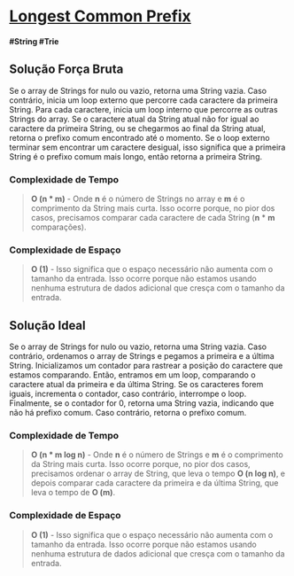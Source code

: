 # [Longest Common Prefix](https://leetcode.com/problems/longest-common-prefix/)

#### \#String \#Trie

## Solução Força Bruta

Se o array de Strings for nulo ou vazio, retorna uma String vazia. Caso contrário, inicia um loop externo que percorre
cada caractere da primeira String. Para cada caractere, inicia um loop interno que percorre as outras Strings do array.
Se o caractere atual da String atual não for igual ao caractere da primeira String, ou se chegarmos ao final da String
atual, retorna o prefixo comum encontrado até o momento. Se o loop externo terminar sem encontrar um caractere desigual,
isso significa que a primeira String é o prefixo comum mais longo, então retorna a primeira String.

### Complexidade de Tempo
>**O (n * m)** - Onde **n** é o número de Strings no array e **m** é o comprimento da String mais curta. Isso ocorre
> porque, no pior dos casos, precisamos comparar cada caractere de cada String (**n** * **m** comparações).

### Complexidade de Espaço
>**O (1)** - Isso significa que o espaço necessário não aumenta com o tamanho da entrada. Isso ocorre porque não estamos
> usando nenhuma estrutura de dados adicional que cresça com o tamanho da entrada.

## Solução Ideal

Se o array de Strings for nulo ou vazio, retorna uma String vazia. Caso contrário, ordenamos o array de
Strings e pegamos a primeira e a última String. Inicializamos um contador para rastrear a posição do caractere que
estamos comparando. Então, entramos em um loop, comparando o caractere atual da primeira e da última String. Se os
caracteres forem iguais, incrementa o contador, caso contrário, interrompe o loop. Finalmente, se o contador for 0,
retorna uma String vazia, indicando que não há prefixo comum. Caso contrário, retorna o prefixo comum.

### Complexidade de Tempo
>**O (n * m log n)** - Onde **n** é o número de Strings e **m** é o comprimento da String mais curta. Isso ocorre porque,
> no pior dos casos, precisamos ordenar o array de String, que leva o tempo **O (n log n)**, e depois comparar cada
> caractere da primeira e da última String, que leva o tempo de **O (m)**.

### Complexidade de Espaço
>**O (1)** - Isso significa que o espaço necessário não aumenta com o tamanho da entrada. Isso ocorre porque não estamos
> usando nenhuma estrutura de dados adicional que cresça com o tamanho da entrada.